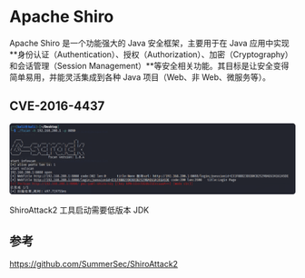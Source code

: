 # Apache Shiro

Apache Shiro 是一个功能强大的 Java 安全框架，主要用于在 Java 应用中实现**身份认证（Authentication）、授权（Authorization）、加密（Cryptography）和会话管理（Session Management）**等安全相关功能。其目标是让安全变得简单易用，并能灵活集成到各种 Java 项目（Web、非 Web、微服务等）。

## CVE-2016-4437

![fscan-shiro](../images/fscan-shiro.png)

ShiroAttack2 工具启动需要低版本 JDK

## 参考

<https://github.com/SummerSec/ShiroAttack2>
